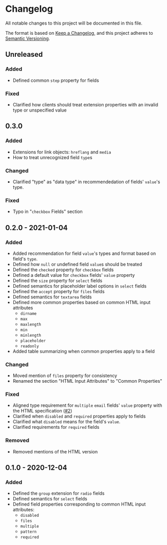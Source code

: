 # Changelog

All notable changes to this project will be documented in this file.

The format is based on [Keep a Changelog][kac], and this project adheres to
[Semantic Versioning][semver].

[kac]: https://keepachangelog.com/en/1.0.0
[semver]: https://semver.org/spec/v2.0.0.html

## Unreleased

### Added

* Defined common `step` property for fields

### Fixed

* Clarified how clients should treat extension properties with an invalid type
  or unspecified value

## 0.3.0

### Added

* Extensions for link objects: `hreflang` and `media`
* How to treat unrecognized field `type`s

### Changed

* Clarified "type" as "data type" in recommendedation of fields' `value`'s type.

### Fixed

* Typo in "`checkbox` Fields" section

## 0.2.0 - 2021-01-04

### Added

* Added recommendation for field `value`'s types and format based on field's
  `type`.
* Defined how `null` or undefined field `value`s should be treated
* Defined the `checked` property for `checkbox` fields
* Defined a default value for `checkbox` fields' `value` property
* Defined the `size` property for `select` fields
* Defined semantics for placeholder label options in `select` fields
* Defined the `accept` property for `files` fields
* Defined semantics for `textarea` fields
* Defined more common properties based on common HTML input attributes
  * `dirname`
  * `max`
  * `maxlength`
  * `min`
  * `minlength`
  * `placeholder`
  * `readonly`
* Added table summarizing when common properties apply to a field

### Changed

* Moved mention of `files` property for consistency
* Renamed the section "HTML Input Attributes" to "Common Properties"

### Fixed

* Aligned type requirement for `multiple` `email` fields' `value` property with
  the HTML specification ([#2])
* Clarified when `disabled` and `required` properties apply to fields
* Clarified what `disabled` means for the field's `value`.
* Clarified requirements for `required` fields

[#2]: https://github.com/dillonredding/siren-extensions/issues/2

### Removed

* Removed mentions of the HTML version

## 0.1.0 - 2020-12-04

### Added

* Defined the `group` extension for `radio` fields
* Defined semantics for `select` fields
* Defined field properties corresponding to common HTML input attributes:
  * `disabled`
  * `files`
  * `multiple`
  * `pattern`
  * `required`
